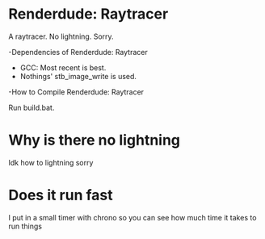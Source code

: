 # Renderdude: Raytracer
A raytracer. No lightning. Sorry.

-Dependencies of Renderdude: Raytracer

* GCC: Most recent is best.
* Nothings' stb_image_write is used.

-How to Compile Renderdude: Raytracer

Run build.bat.

# Why is there no lightning
Idk how to lightning sorry

# Does it run fast
I put in a small timer with chrono so you can see how much time it takes to run things
